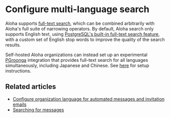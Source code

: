 # Configure multi-language search

Aloha supports [full-text search](/help/search-for-messages), which can be
combined arbitrarily with Aloha's full suite of narrowing operators. By default,
Aloha search only supports English text, using [PostgreSQL's built-in full-text
search feature](https://www.postgresql.org/docs/current/textsearch.html), with a
custom set of English stop words to improve the quality of the search results.

Self-hosted Aloha organizations can instead set up an experimental
[PGroonga](https://pgroonga.github.io/) integration that provides full-text
search for all languages simultaneously, including Japanese and Chinese. See
[here](https://zulip.readthedocs.io/en/latest/subsystems/full-text-search.html#multi-language-full-text-search)
for setup instructions.

## Related articles

* [Configure organization language for automated messages and invitation emails][org-lang]
* [Searching for messages](/help/search-for-messages)

[org-lang]: /help/configure-organization-language
